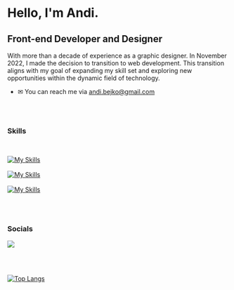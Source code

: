 # Hello, I'm Andi.

## Front-end Developer and Designer

With more than a decade of experience as a graphic designer. In November 2022, I made the decision to transition to web development. This transition aligns with my goal of expanding my skill set and exploring new opportunities within the dynamic field of technology. 

- ✉ You can reach me via andi.bejko@gmail.com

<br><br>

### Skills

<br>

[![My Skills](https://skillicons.dev/icons?i=html,css,javascript,react,sass,tailwind)](https://skillicons.dev) <br><br> [![My Skills](https://skillicons.dev/icons?i=figma,xd,ai,ps)](https://skillicons.dev) <br> <br> [![My Skills](https://skillicons.dev/icons?i=git)](https://skillicons.dev)

<br><br>

### Socials

<p align="left"> 
  <a href="https://www.linkedin.com/in/andibejko/" target="_blank" rel="noreferrer"><img src="https://img.icons8.com/color/48/000000/linkedin.png"  /></a>
</p>

<br><br>

[![Top Langs](https://github-readme-stats.vercel.app/api/top-langs/?username=abejko&theme=react)](https://github.com/tidbitsjs/github-readme-stats)
